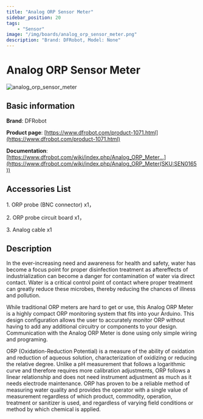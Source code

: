 ```yaml
---
title: "Analog ORP Sensor Meter"
sidebar_position: 20
tags:
    - "Sensor"
image: "/img/boards/analog_orp_sensor_meter.png"
description: "Brand: DFRobot, Model: None"
---
```

# Analog ORP Sensor Meter

![analog_orp_sensor_meter](/img/boards/analog_orp_sensor_meter.png)

## Basic information

**Brand**: DFRobot

**Product page**: [https://www.dfrobot.com/product-1071.html](https://www.dfrobot.com/product-1071.html)

**Documentation**: [https://www.dfrobot.com/wiki/index.php/Analog_ORP_Meter...](https://www.dfrobot.com/wiki/index.php/Analog_ORP_Meter(SKU:SEN0165))

## Accessories List

1\. ORP probe \(BNC connector\) x1，

 2\. ORP probe circuit board x1，

 3\. Analog cable x1

## Description

In the ever\-increasing need and awareness for health and safety, water has become a focus point for proper disinfection treatment as aftereffects of industrialization can become a danger for contamination of water via direct contact\. Water is a critical control point of contact where proper treatment can greatly reduce these microbes, thereby reducing the chances of illness and pollution\.





While traditional ORP meters are hard to get or use, this Analog ORP Meter is a highly compact ORP monitoring system that fits into your Arduino\. This design configuration allows the user to accurately monitor ORP without having to add any additional circuitry or components to your design\. Communication with the Analog ORP Meter is done using only simple wiring and programing\.

ORP \(Oxidation\-Reduction Potential\) is a measure of the ability of oxidation and reduction of aqueous solution, characterization of oxidizing or reducing the relative degree\. Unlike a pH measurement that follows a logarithmic curve and therefore requires more calibration adjustments, ORP follows a linear relationship and does not need instrument adjustment as much as it needs electrode maintenance\. ORP has proven to be a reliable method of measuring water quality and provides the operator with a single value of measurement regardless of which product, commodity, operation, treatment or sanitizer is used, and regardless of varying field conditions or method by which chemical is applied\.


